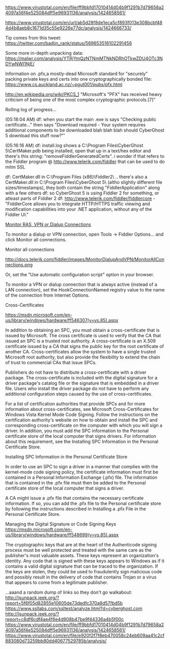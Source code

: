 https://www.virustotal.com/en/file/ff9bbfd17010414d04b9f1291b7d79658a24097a56f4e525084dff5e96931136/analysis/1424658561/

https://www.virustotal.com/en/url/ab5d28f8de1eca5cf893f013e308bcbf484d4b8aeb8c1671d35c55e9226e77dc/analysis/1424666733/

Tip comes from this tweet:
https://twitter.com/badjin_rank/status/569653516102291456

Some more in-depth unpacking data:
https://malwr.com/analysis/YTRjYmQzNTNmMTNkNDRhOTkwZDU4OTc3NDYwNWI1NjE/

Information on .pfx,a mostly-dead Microsoft standard for "securely" packing private keys and certs into one cryptographically bonded file:
https://www.cs.auckland.ac.nz/~pgut001/pubs/pfx.html

http://en.wikipedia.org/wiki/PKCS_1
"Microsoft's "PFX" has received heavy criticism of being one of the most complex cryptographic protocols.[7]"


Rolling log of progress...

(05:18:04 AM) df: when you start the main .exe is says "Checking public certificate..." then says "Download required - Your system requires additional components to be downloaded blah blah blah should CyberGhost 5 download this stuff now?"'

(05:16:16 AM) df: install.log shows a C:\Program Files\CyberGhost 5\CertMaker.pdb being installed, open that up in a text/hex editor and there's this string: "removeFiddlerGeneratedCerts". i wonder if that refers to the Fiddler program @ http://www.telerik.com/fiddler that can be used to do mitm SSL


df: CertMaker.dll in C:\Program Files (x86)\Fiddler2\ .. there's also a CertMaker.dll in C:\Program Files\CyberGhost 5\ (altho slightly different file sizes/timestamps), they both contain the string "FiddlerApplication" along with a few others
df: so CyberGhost 5 is using Fiddler 2 for something, or atleast parts of Fiddler 2
df: http://www.telerik.com/fiddler/fiddlercore - "FiddlerCore allows you to integrate HTTP/HTTPS traffic viewing and modification capabilities into your .NET application, without any of the Fiddler UI."


<a href = "http://docs.telerik.com/fiddler/Configure-Fiddler/Tasks/MonitorDialupAndVPN">Monitor RAS, VPN or Dialup Connections</a>

To monitor a dialup or VPN connection, open Tools -> Fiddler Options... and click Monitor all connections.

Monitor all connections

<img>http://docs.telerik.com/fiddler/images/MonitorDialupAndVPN/MonitorAllConnections.png</img>

Or, set the "Use automatic configuration script" option in your browser.

To monitor a VPN or dialup connection that is always active (instead of a LAN connection), set the HookConnectionNamed registry value to the name of the connection from Internet Options.



Cross-Certificates

https://msdn.microsoft.com/en-us/library/windows/hardware/ff546307(v=vs.85).aspx

In addition to obtaining an SPC, you must obtain a cross-certificate that is issued by Microsoft. The cross certificate is used to verify that the CA that issued an SPC is a trusted root authority. A cross-certificate is an X.509 certificate issued by a CA that signs the public key for the root certificate of another CA. Cross-certificates allow the system to have a single trusted Microsoft root authority, but also provide the flexibility to extend the chain of trust to commercial CAs that issue SPCs.

Publishers do not have to distribute a cross-certificate with a driver package. The cross-certificate is included with the digital signature for a driver package's catalog file or the signature that is embedded in a driver file. Users who install the driver package do not have to perform any additional configuration steps caused by the use of cross-certificates.

For a list of certification authorities that provide SPCs and for more information about cross-certificates, see Microsoft Cross-Certificates for Windows Vista Kernel Mode Code Signing. Follow the instructions on the certification authority's website on how to obtain and install the SPC and corresponding cross-certificate on the computer with which you will sign a driver. In addition, you must add the SPC information to the Personal certificate store of the local computer that signs drivers. For information about this requirement, see the Installing SPC Information in the Personal Certificate Store.

Installing SPC Information in the Personal Certificate Store

In order to use an SPC to sign a driver in a manner that complies with the kernel-mode code signing policy, the certificate information must first be contained in a Personal Information Exchange (.pfx) file. The information that is contained in the .pfx file must then be added to the Personal certificate store of the local computer that signs a driver.

A CA might issue a .pfx file that contains the necessary certificate information. If so, you can add the .pfx file to the Personal certificate store by following the instructions described in Installing a .pfx File in the Personal Certificate Store.



Managing the Digital Signature or Code Signing Keys
https://msdn.microsoft.com/en-us/library/windows/hardware/ff548699(v=vs.85).aspx

The cryptographic keys that are at the heart of the Authenticode signing process must be well protected and treated with the same care as the publisher's most valuable assets. These keys represent an organization's identity. Any code that is signed with these keys appears to Windows as if it contains a valid digital signature that can be traced to the organization. If the keys are stolen, they could be used to fraudulently sign malicious code and possibly result in the delivery of code that contains Trojan or a virus that appears to come from a legitimate publisher.


...aaand a random dump of links so they don't go walkabout:
http://jsunpack.jeek.org/?report=5f6f05d82855e10605de73dedfc370a8d57fbd5b
https://www.ssllabs.com/ssltest/analyze.html?d=cyberghost.com
http://jsunpack.jeek.org/?report=c8df6cdf4ae4f6e4d908b47be9f44336a4b5f00c
https://www.virustotal.com/en/file/ff9bbfd17010414d04b9f1291b7d79658a24097a56f4e525084dff5e96931136/analysis/1424658561/
https://www.virustotal.com/en/file/e920f2f7f8eb470058c24eb609aa41c2cf883080d73259bb80dd40677529785b/analysis/


